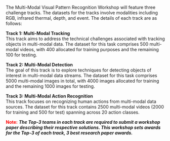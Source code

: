 The Multi-Modal Visual Pattern Recognition Workshop will feature three challenge tracks. The datasets for the tracks involve modalities including RGB, infrared thermal, depth, and event. The details of each track are as follows:   

**Track 1: Multi-Modal Tracking**     
This track aims to address the technical challenges associated with tracking objects in multi-modal data. The dataset for this task comprises 500 multi-modal videos, with 400 allocated for training purposes and the remaining 100 for testing.  

**Track 2: Multi-Modal Detection**    
The goal of this track is to explore techniques for detecting objects of interest in multi-modal data streams. The dataset for this task comprises 5000 multi-modal images in total, with 4000 images allocated for training and the remaining 1000 images for testing.  

**Track 3: Multi-Modal Action Recognition**    
This track focuses on recognizing human actions from multi-modal data sources. The dataset for this track contains 2500 multi-modal videos (2000 for training and 500 for test) spanning across 20 action classes.   

<span style="color:red;">**Note:**</span>
**_The Top-3 teams in each track are required to submit a workshop paper describing their respective solutions. This workshop sets awards for the Top-3 of each track, 3 best research paper awards._**

